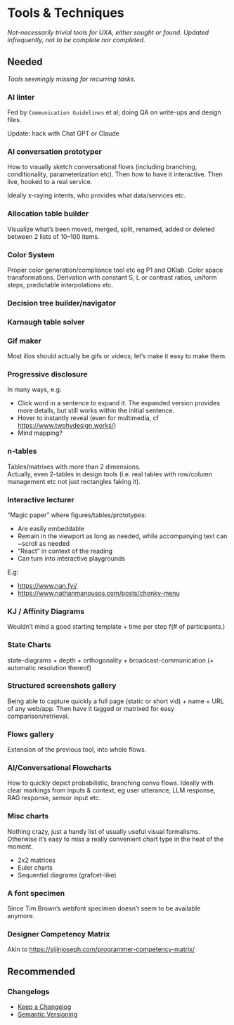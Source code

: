 # Tools & Techniques

<!--BREAK-->


<!-- <img src="../../Resources/Assets/assets/semiotics/info-md.svg” style=“float: left; height: 3rem; padding-right: 0.5rem; border: none” > -->

*Not-necessarily trivial tools for UXA, either sought or found.*
*Updated infrequently, not to be complete nor completed.*

<!-- ![](assets/info-md.svg) -->

## Needed

*Tools seemingly missing for recurring tasks.*

### AI linter

Fed by `Communication Guidelines` et al; doing QA on write-ups and design files.

Update: hack with Chat GPT or Claude

### AI conversation prototyper

How to visually sketch conversational flows (including branching, conditionality, parameterization etc). Then how to have it interactive. Then live, hooked to a real service.

Ideally x-raying intents, who provides what data/services etc.

### Allocation table builder

Visualize what’s been moved, merged, split, renamed, added or deleted between 2 lists of 10–100 items.

### Color System

Proper color generation/compliance tool etc eg P1 and OKlab. Color space transformations. Derivation with constant S, L or contrast ratios, uniform steps, predictable interpolations etc.

### Decision tree builder/navigator

### Karnaugh table solver

### Gif maker

Most illos should actually be gifs or videos; let’s make it easy to make them.

### Progressive disclosure

In many ways, e.g:

- Click word in a sentence to expand it. The expanded version provides more details, but still works within the initial sentence.
- Hover to instantly reveal (even for multimedia, cf <https://www.twohydesign.works/>)
- Mind mapping?

### n-tables

Tables/matrixes with more than 2 dimensions.  
Actually, even 2-tables in design tools (i.e. real tables with row/column management etc not just rectangles faking it).

### Interactive lecturer

“Magic paper” where figures/tables/prototypes:

- Are easily embeddable
- Remain in the viewport as long as needed, while accompanying text can ~scroll as needed
- “React” in context of the reading
- Can turn into interactive playgrounds

E.g:

- <https://www.nan.fyi/>
- <https://www.nathanmanousos.com/posts/chonky-menu>

<!-- <https://twitter.com/DanHollick/status/1745735801454174616> -->
<!-- <https://twitter.com/_B_Y_P_/status/1648197769142714368> -->

### KJ / Affinity Diagrams

Wouldn’t mind a good starting template + time per step f(# of participants.)

### State Charts

state-diagrams + depth + orthogonality + broadcast-communication (+ automatic resolution thereof)

### Structured screenshots gallery

Being able to capture quickly a full page (static or short vid) + name + URL of any web/app. Then have it tagged or matrixed for easy comparison/retrieval.

### Flows gallery

Extension of the previous tool, into whole flows.

### AI/Conversational Flowcharts

How to quickly depict probabilistic, branching convo flows. Ideally with clear markings from inputs & context, eg user utterance, LLM response, RAG response, sensor input etc.

### Misc charts

Nothing crazy, just a handy list of usually useful visual formalisms. Otherwise it’s easy to miss a really convenient chart type in the heat of the moment.

- 2x2 matrices
- Euler charts
- Sequential diagrams (grafcet-like)

### A font specimen

Since Tim Brown’s webfont specimen doesn’t seem to be available anymore.

### Designer Competency Matrix

Akin to <https://sijinjoseph.com/programmer-competency-matrix/>

## Recommended

### Changelogs

- [Keep a Changelog](http://keepachangelog.com/en/1.0.0/)
- [Semantic Versioning](https://semver.org/)
